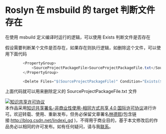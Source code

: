 
# Roslyn 在 msbuild 的 target 判断文件存在

在使用 msbuild 定义编译时运行的逻辑，可以使用 Exists 判断文件是否存在

<!--more-->


<!-- csdn -->

假设需要判断某个文件是否存在，如果存在则执行逻辑，如删除这个文件，可以使用下面代码

```csharp
        <PropertyGroup>
			<SourceProjectPackageFile>SourceProjectPackageFile.txt</SourceProjectPackageFile>
        </PropertyGroup>

		<Delete Files="$(SourceProjectPackageFile)" Condition="Exists($(SourceProjectPackageFile))"></Delete>
```

上面代码就可以用来删除定义的 SourceProjectPackageFile.txt 文件





<a rel="license" href="http://creativecommons.org/licenses/by-nc-sa/4.0/"><img alt="知识共享许可协议" style="border-width:0" src="https://licensebuttons.net/l/by-nc-sa/4.0/88x31.png" /></a><br />本作品采用<a rel="license" href="http://creativecommons.org/licenses/by-nc-sa/4.0/">知识共享署名-非商业性使用-相同方式共享 4.0 国际许可协议</a>进行许可。欢迎转载、使用、重新发布，但务必保留文章署名[林德熙](http://blog.csdn.net/lindexi_gd)(包含链接:http://blog.csdn.net/lindexi_gd )，不得用于商业目的，基于本文修改后的作品务必以相同的许可发布。如有任何疑问，请与我[联系](mailto:lindexi_gd@163.com)。
